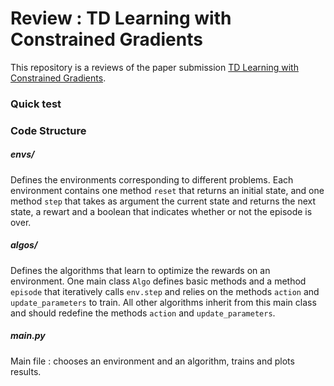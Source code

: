 # Review : TD Learning with Constrained Gradients

This repository is a reviews of the paper submission <a href="https://openreview.net/pdf?id=Bk-ofQZRb">TD Learning with Constrained Gradients</a>.

### Quick test

### Code Structure

##### envs/
Defines the environments corresponding to different problems. Each environment contains one method `reset` that returns an initial state, and one method `step` that takes as argument the current state and returns the next state, a rewart and a boolean that indicates whether or not the episode is over.

##### algos/
Defines the algorithms that learn to optimize the rewards on an environment. One main class `Algo` defines basic methods and a method `episode` that iteratively calls `env.step` and relies on the methods `action` and `update_parameters` to train. All other algorithms inherit from this main class and should redefine the methods `action` and `update_parameters`.

##### main.py
Main file : chooses an environment and an algorithm, trains and plots results.
